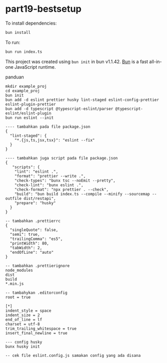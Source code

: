 # part19-bestsetup

To install dependencies:

```bash
bun install
```

To run:

```bash
bun run index.ts
```

This project was created using `bun init` in bun v1.1.42. [Bun](https://bun.sh) is a fast all-in-one JavaScript runtime.

panduan 
```
mkdir example_proj
cd example_proj
bun init
bun add -d eslint prettier husky lint-staged eslint-config-prettier eslint-plugin-prettier
bun add -d typescript @typescript-eslint/parser @typescript-eslint/eslint-plugin
bun run eslint --init

---- tambahkan pada file package.json
{
  "lint-staged": {
    "*.{js,ts,jsx,tsx}": "eslint --fix"
  }
}

---- tambahkan juga script pada file package.json
{
   "scripts": {
    "lint": "eslint .",
    "format": "prettier --write .",
    "check-types": "bunx tsc --noEmit --pretty",
    "check-lint": "bunx eslint .",
    "check-format": "npx prettier . --check",
    "build": "bun build index.ts --compile --minify --sourcemap --outfile dist/restapi",
    "prepare": "husky"
  }
}

-- tambahkan .prettierrc
{
  "singleQuote": false,
  "semi": true,
  "trailingComma": "es5",
  "printWidth": 80,
  "tabWidth": 2,
  "endOfLine": "auto"
}

-- tambahkan .prettierignore
node_modules
dist
build
*.min.js

-- tambahykan .editorconfig
root = true

[*]
indent_style = space
indent_size = 2
end_of_line = lf
charset = utf-8
trim_trailing_whitespace = true
insert_final_newline = true

--- config husky
bunx husky init

-- cek file eslint.config.js samakan config yang ada disana
```
